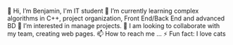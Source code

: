 👋 Hi, I’m Benjamin, I'm IT student
🌱 I’m currently learning complex algorithms in C++, project organization, Front End/Back End and advanced BD
👀 I’m interested in manage projects.
💞️ I am looking to collaborate with my team, creating web pages.
📫 How to reach me ...
⚡ Fun fact: I love cats
